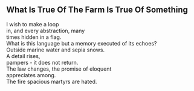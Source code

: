 What Is True Of The Farm Is True Of Something
---------------------------------------------
I wish to make a loop  
in, and every abstraction, many  
times hidden in a flag.  
What is this language but a memory executed of its echoes?  
Outside marine water and sepia snows.  
A detail rises,  
pampers - it does not return.  
The law changes, the promise of eloquent  
appreciates among.  
The fire spacious martyrs are hated.  
